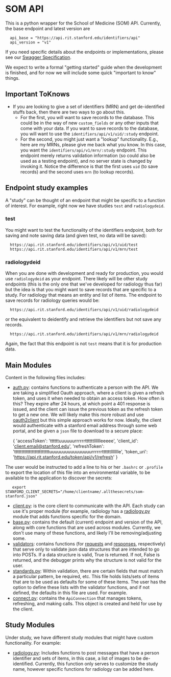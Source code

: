 # SOM API

This is a python wrapper for the School of Medicine (SOM) API. Currently, the base endpoint and latest version are 

      
      api_base = "https://api.rit.stanford.edu/identifiers/api"
      api_version = "v1"


If you need specific details about the endpoints or implementations, please see our [Swagger Specification](https://app.swaggerhub.com/api/susanweber/UID/1.0.0).

We expect to write a formal "getting started" guide when the development is finished, and for now we will include some quick "important to know" things.


## Important ToKnows
- If you are looking to give a set of identifiers (MRN) and get de-identified stuffs back, then there are two ways to go about this. 
  - For the first, you will want to save records to the database. This could be in the way of new `custom_fields` or any other inputs that come with your data. If you want to save records to the database, you will want to use the `identifiers/api/v1/uid/:study` endpoint.
  - For the second, you might just want a "lookup" functionality. E.g., here are my MRNs, please give me back what you know. In this case, you want the `identifiers/api/v1/mrn/:study` endpoint. This endpoint merely returns validation information (so could also be used as a testing endpoint), and no server state is changed by invoking it. Notice the difference is that the first uses `uid` (to save records) and the second uses `mrn` (to lookup records).


## Endpoint study examples
A "study" can be thought of an endpoint that might be specific to a function of interest. For example, right now we have studies `test` and `radiologydeid`. 

### test
You might want to test the functionality of the identifiers endpoint, both for saving and note saving data (and given test, no data will be saved):

      https://api.rit.stanford.edu/identifiers/api/v1/uid/test 
      https://api.rit.stanford.edu/identifiers/api/v1/mrn/test


### radiologydeid
When you are done with development and ready for production, you would use `radiologydeid` as your endpoint. There likely will be other study endpoints (this is the only one that we've developed for radiology thus far) but the idea is that you might want to save records that are specific to a study. For radiology that means an entity and list of items. The endpoint to save records for radiology queries would be:


      https://api.rit.stanford.edu/identifiers/api/v1/uid/radiologydeid 


or the equivalent to deidentify and retrieve the identifiers but not save any records.

      https://api.rit.stanford.edu/identifiers/api/v1/mrn/radiologydeid 


Again, the fact that this endpoint is not `test` means that it is for production data.


## Main Modules
Content in the following files includes:

- [auth.py](auth.py): contains functions to authenticate a person with the API. We are taking a simplified Oauth approach, where a client is given a refresh token, and uses it when needed to obtain an access token. How often is this? They expire after 24 hours, at which point a 401 response is issued, and the client can issue the previous token as the refresh token to get a new one. We will likely make this more robust and use [oauth2client](https://oauth2client.readthedocs.io) but this simple approach works for now. Ideally, the client would authenticate with a stanford email address through some web portal, and be given a `json` file to download to a secure place:
 
     {
      'accessToken': 'ttttttuuuuuurrrrrrttttttlllllleeeee',
      'client_id': 'client.email@stanford.edu',
      'refreshToken': 'ttttttttttttttttttttttttuuuuuuuuuuuuuuuurrrrrrttttttllllllle',
      'token_uri': 'https://api.rit.stanford.edu/token/api/v1/refresh'
     }

The user would be instructed to add a line to his or her `.bashrc` or `.profile` to export the location of this file into an environmental variable, to be available to the application to discover the secrets:

       export STANFORD_CLIENT_SECRETS="/home/clientname/.allthesecrets/som-stanford.json"

- [client.py](client.py): is the core client to communicate with the API. Each study can use it's proper module (for example, radiology has a [radiology.py](radiology.py) module that adds functions specific for the domain.
- [base.py](base.py): contains the default (current) endpoint and version of the API, along with core functions that are used across modules. Currently, we don't use many of these functions, and likely I'll be removing/adjusting some.
- [validators](validators): contains functions (for [requests](validators/requests.py) and [responses](validators/responses.py), respectively) that serve only to validate json data structures that are intended to go into POSTs. If a data structure is valid, True is returned. If not, False is returned, and the debugger prints why the structure is not valid for the user.
- [standards.py](standards.py): Within validation, there are certain fields that must match a particular pattern, be required, etc. This file holds lists/sets of items that are to be used as defaults for some of these items. The user has the option to define these lists with the validator functions, and if not defined, the defaults in this file are used. For example.
- [connect.py](connect.py): contains the `ApiConnection` that manages tokens, refreshing, and making calls. This object is created and held for use by the client.


## Study Modules
Under study, we have different study modules that might have custom functionality. For example:

- [radiology.py](radiology.py): Includes functions to post messages that have a person identifier and sets of items, in this case, a list of images to be de-identified. Currently, this function only serves to customize the study name, however specific functions for radiology can be added here.
